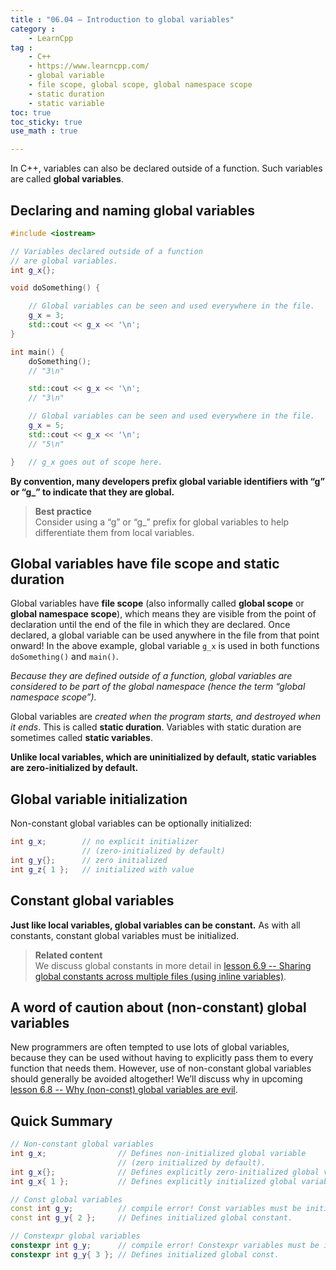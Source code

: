 ```yaml
---
title : "06.04 — Introduction to global variables"
category :
    - LearnCpp
tag : 
    - C++
    - https://www.learncpp.com/
    - global variable
    - file scope, global scope, global namespace scope
    - static duration
    - static variable
toc: true  
toc_sticky: true 
use_math : true

---
```


In C++, variables can also be declared outside of a function. Such variables are called **global variables**.


## Declaring and naming global variables

```c++
#include <iostream>

// Variables declared outside of a function 
// are global variables.
int g_x{};

void doSomething() {

    // Global variables can be seen and used everywhere in the file.
    g_x = 3;
    std::cout << g_x << '\n';
}

int main() {
    doSomething();
    // "3\n"

    std::cout << g_x << '\n';
    // "3\n"

    // Global variables can be seen and used everywhere in the file.
    g_x = 5;
    std::cout << g_x << '\n';
    // "5\n"

}   // g_x goes out of scope here.
```

**By convention, many developers prefix global variable identifiers with “g” or “g_” to indicate that they are global.**


>**Best practice**  
Consider using a “g” or “g_” prefix for global variables to help differentiate them from local variables.


## Global variables have file scope and static duration

Global variables have **file scope** (also informally called **global scope** or **global namespace scope**), which means they are visible from the point of declaration until the end of the file in which they are declared. Once declared, a global variable can be used anywhere in the file from that point onward! In the above example, global variable `g_x` is used in both functions `doSomething()` and `main()`.

*Because they are defined outside of a function, global variables are considered to be part of the global namespace (hence the term “global namespace scope”).*

Global variables are *created when the program starts, and destroyed when it ends*. This is called **static duration**. Variables with static duration are sometimes called **static variables**.

**Unlike local variables, which are uninitialized by default, static variables are zero-initialized by default.**


## Global variable initialization

Non-constant global variables can be optionally initialized:

```c++
int g_x;        // no explicit initializer 
                // (zero-initialized by default)
int g_y{};      // zero initialized
int g_z{ 1 };   // initialized with value
```


## Constant global variables

**Just like local variables, global variables can be constant.** As with all constants, constant global variables must be initialized.

>**Related content**  
We discuss global constants in more detail in [lesson 6.9 -- Sharing global constants across multiple files (using inline variables)](https://www.learncpp.com/cpp-tutorial/sharing-global-constants-across-multiple-files-using-inline-variables/).


## A word of caution about (non-constant) global variables

New programmers are often tempted to use lots of global variables, because they can be used without having to explicitly pass them to every function that needs them. However, use of non-constant global variables should generally be avoided altogether! We’ll discuss why in upcoming [lesson 6.8 -- Why (non-const) global variables are evil](https://www.learncpp.com/cpp-tutorial/why-non-const-global-variables-are-evil/).


## Quick Summary

```c++
// Non-constant global variables
int g_x;                // Defines non-initialized global variable
                        // (zero initialized by default).
int g_x{};              // Defines explicitly zero-initialized global variable.
int g_x{ 1 };           // Defines explicitly initialized global variable.

// Const global variables
const int g_y;          // compile error! Const variables must be initialized.
const int g_y{ 2 };     // Defines initialized global constant.

// Constexpr global variables
constexpr int g_y;      // compile error! Constexpr variables must be initialized.
constexpr int g_y{ 3 }; // Defines initialized global const.
```
